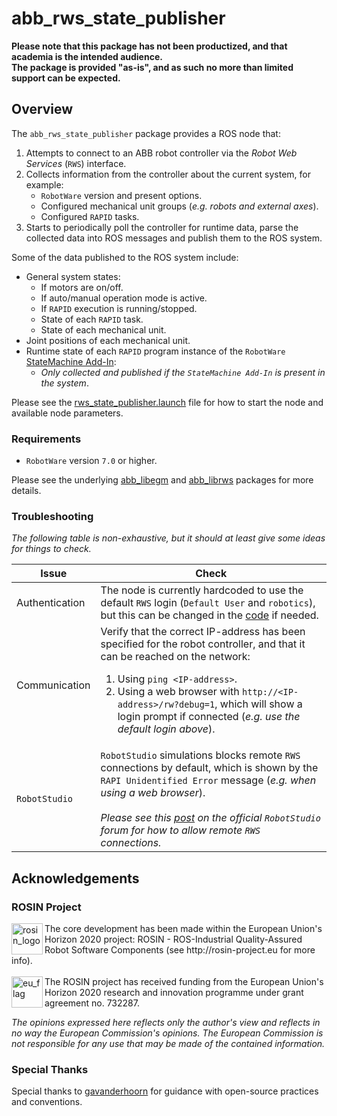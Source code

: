 # abb_rws_state_publisher

**Please note that this package has not been productized, and that academia is the intended audience.**\
**The package is provided "as-is", and as such no more than limited support can be expected.**

## Overview

The `abb_rws_state_publisher` package provides a ROS node that:

1. Attempts to connect to an ABB robot controller via the *Robot Web Services* (`RWS`) interface.
2. Collects information from the controller about the current system, for example:
   - `RobotWare` version and present options.
   - Configured mechanical unit groups (*e.g. robots and external axes*).
   - Configured `RAPID` tasks.
3. Starts to periodically poll the controller for runtime data, parse the collected data into ROS messages and publish them to the ROS system.

Some of the data published to the ROS system include:

- General system states:
  - If motors are on/off.
  - If auto/manual operation mode is active.
  - If `RAPID` execution is running/stopped.
  - State of each `RAPID` task.
  - State of each mechanical unit.
- Joint positions of each mechanical unit.
- Runtime state of each `RAPID` program instance of the `RobotWare` [StateMachine Add-In](https://github.com/Amin173/statemachine_add_in_rw7):
  - *Only collected and published if the `StateMachine Add-In` is present in the system*.

Please see the [rws_state_publisher.launch](launch/rws_state_publisher.launch) file for how to start the node and available node parameters.

### Requirements

- `RobotWare` version `7.0` or higher.

Please see the underlying [abb_libegm](https://github.com/ros-industrial/abb_libegm) and [abb_librws](https://github.com/Amin173/abb_librws.git) packages for more details.

### Troubleshooting

*The following table is non-exhaustive, but it should at least give some ideas for things to check.*

| Issue | Check |
|  --- | --- |
| Authentication | The node is currently hardcoded to use the default `RWS` login (`Default User` and `robotics`), but this can be changed in the [code](src/rws_state_publisher.cpp#L122-L123) if needed. |
| Communication | Verify that the correct IP-address has been specified for the robot controller, and that it can be reached on the network:<br><ol><li>Using `ping <IP-address>`.</li><li>Using a web browser with `http://<IP-address>/rw?debug=1`, which will show a login prompt if connected (*e.g. use the default login above*).</li></ol> |
| `RobotStudio` | `RobotStudio` simulations blocks remote `RWS` connections by default, which is shown by the `RAPI Unidentified Error` message (*e.g. when using a web browser*).<br><br>*Please see this [post](https://forums.robotstudio.com/discussion/12082/using-robotwebservices-to-access-a-remote-virtual-controller) on the official `RobotStudio` forum for how to allow remote `RWS` connections.* |

## Acknowledgements

### ROSIN Project

<p>
  <a href="http://rosin-project.eu">
    <img src="http://rosin-project.eu/wp-content/uploads/rosin_ack_logo_wide.png" alt="rosin_logo" height="50" align="left">
  </a>
  The core development has been made within the European Union's Horizon 2020 project: ROSIN - ROS-Industrial Quality-Assured Robot Software Components (see http://rosin-project.eu for more info).
  <br><br>
  <img src="http://rosin-project.eu/wp-content/uploads/rosin_eu_flag.jpg" alt="eu_flag" height="50" align="left">
  The ROSIN project has received funding from the European Union's Horizon 2020 research and innovation programme under grant agreement no. 732287.
</p>

*The opinions expressed here reflects only the author's view and reflects in no way the European Commission's opinions. The European Commission is not responsible for any use that may be made of the contained information.*

### Special Thanks

Special thanks to [gavanderhoorn](https://github.com/gavanderhoorn) for guidance with open-source practices and conventions.
